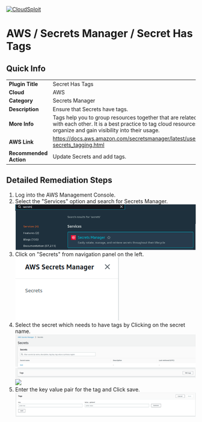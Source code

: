 [![CloudSploit](https://cloudsploit.com/img/logo-new-big-text-100.png "CloudSploit")](https://cloudsploit.com)

# AWS / Secrets Manager / Secret Has Tags

## Quick Info

| | |
|-|-|
| **Plugin Title** | Secret Has Tags |
| **Cloud** | AWS |
| **Category** | Secrets Manager |
| **Description** | Ensure that Secrets have tags. |
| **More Info** | Tags help you to group resources together that are related to or associated with each other. It is a best practice to tag cloud resources to better organize and gain visibility into their usage. |
| **AWS Link** | https://docs.aws.amazon.com/secretsmanager/latest/userguide/managing-secrets_tagging.html |
| **Recommended Action** | Update Secrets and add tags. |

## Detailed Remediation Steps

1. Log into the AWS Management Console.
2. Select the "Services" option and search for Secrets Manager. </br> <img src="/resources/aws/secretsmanager/secret-has-tags/step2.png"/>
3. Click on "Secrets" from navigation panel on the left.</br> <img src="/resources/aws/secretsmanager/secret-has-tags/step3.png"/>
4. Select the secret which needs to have tags by Clicking on the secret name.</br> <img src="/resources/aws/secretsmanager/secret-has-tags/step4.png"/></br> <img src="/resources/aws/secretsmanager/secret-has-tags/step5.png"/><img src="/resources/"/>
6. Enter the key value pair for the tag and Click save.</br> <img src="/resources/aws/secretsmanager/secret-has-tags/step6.png"/>


